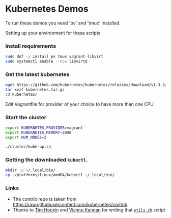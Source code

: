 # Kubernetes Demos

To run these demos you need 'pv' and 'tmux' installed.


Setting up your environment for these scripts

### Install requirements

```bash
sudo dnf -y install pv tmux vagrant-libvirt
sudo systemctl enable --now libvirtd
```

### Get the latest kubernetes

```bash
wget https://github.com/kubernetes/kubernetes/releases/download/v1.3.3/kubernetes.tar.gz
tar xvzf kubernetes.tar.gz
cd kubernetes/
```

Edit Vagrantfile for provider of your choice to have more than one CPU

### Start the cluster

```bash
export KUBERNETES_PROVIDER=vagrant
export KUBERNETES_MEMORY=2048
export NUM_NODES=2

./cluster/kube-up.sh
```

### Getting the downloaded `kubectl`.

```bash
mkdir -p ~/.local/bin/
cp ./platforms/linux/amd64/kubectl ~/.local/bin/
```


### Links

- The contrib repo is taken from https://raw.githubusercontent.com/kubernetes/contrib
- Thanks to [Tim Hockin](twitter.com/thockin) and [Vishnu Kannan](twitter.com/thockin) for writing that [`utils.sh`](https://github.com/kubernetes/contrib/blob/master/micro-demos/util.sh) script
